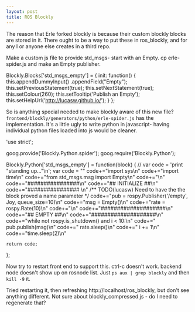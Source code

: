 ```yaml
---
layout: post
title: ROS Blockly
---
```


The reason that Erle forked blockly is because their custom blockly blocks are stored in it.
There ought to be a way to put these in ros_blockly, and for any I or anyone else creates in a third repo.

Make a custom js file to provide std_msgs- start with an Empty.
cp erle-spider.js and make an Empty publisher.

  Blockly.Blocks['std_msgs_empty'] = {
    init: function() {
      this.appendDummyInput()
          .appendField("Empty");
      this.setPreviousStatement(true);
      this.setNextStatement(true);
      this.setColour(260);
      this.setTooltip('Publish an Empty');
      this.setHelpUrl('http://lucasw.github.io/');
    }
  };

So is anything special needed to make blockly aware of this new file?
`frontend/blockly/generators/python/erle-spider.js` has the implementation.
It's a little ugly to write python in javascript- having individual python files loaded into js would be cleaner.


  'use strict';

  goog.provide('Blockly.Python.spider');
  goog.require('Blockly.Python');

  Blockly.Python['std_msgs_empty'] = function(block) {
    // var code = 'print "standing up..."\n';
    var code = ""
    code+="import sys\n"
    code+="import time\n"
    code+="from std_msgs.msg import Empty\n"
    code+="\n"
    code+="################\n"
    code+="## INITIALIZE ##\n"
    code+="################ \n"
    /** TODO(lucasw) Need to have the the block proved a name parameter */
    code+="pub = rospy.Publisher('/empty', Joy, queue_size=10)\n"
    code+="msg = Empty()\n"
    code+="rate = rospy.Rate(10)\n"
    code+="\n"
    code+="####################\n"
    code+="## EMPTY         ##\n"
    code+="####################\n"
    code+="while not rospy.is_shutdown() and i < 10:\n"
    code+=" pub.publish(msg)\n"
    code+=" rate.sleep()\n"
    code+=" i += 1\n"
    code+="time.sleep(2)\n"

    return code;
  };

Now try to restart front end to support this.
ctrl-c doesn't work.
backend node doesn't show up on rosnode list.
Just `ps aux | grep blockly` and then `kill -9` it.

Tried restarting it, then refreshing http://localhost/ros_blockly, but don't see anything different.
Not sure about blockly_compressed.js - do I need to regenerate that?
